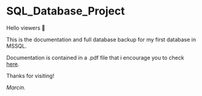 # SQL_Database_Project

Hello viewers :wave:


This is the documentation and full database backup for my first database in MSSQL.

Documentation is contained in a .pdf file that i encourage you to check [here](https://github.com/Cineon/SQL_Database_Project/blob/main/BD_Marcin_Kubicki%20Wypo%C5%BCyczalnia%20gier.pdf).

Thanks for visiting! 

<i>Marcin.</i>
